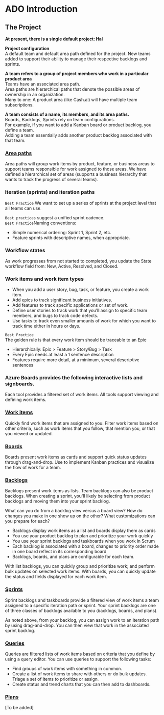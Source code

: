 # ADO Introduction

## The Project
**At present, there is a single default project: Hal**

**Project configuration**<br/>
A default team and default area path defined for the project. New teams added to support their ability to manage their respective backlogs and sprints.

**A team refers to a group of project members who work in a particular product area**<br/>
Teams have an associated area path.<br/> 
Area paths are hierarchical paths that denote the possible areas of ownership in an organization.<br/> 
Many to one: A product area (like Cash.ai) will have multiple team subscriptions.

**A team consists of a name, its members, and its area paths.**<br/>
Boards, Backlogs, Sprints rely on team configurations.<br/> 
For example, if you want to add a Kanban board or product backlog, you define a team.<br/>
Adding a team essentially adds another product backlog associated with that team.

### [Area paths](https://docs.microsoft.com/en-us/azure/devops/organizations/settings/about-areas-iterations?view=azure-devops)
Area paths will group work items by product, feature, or business areas to support teams responsible for work assigned to those areas. We have defined a hierarchical set of areas (supports a business hierarchy that wants to track the progress of several teams).

### Iteration (sprints) and iteration paths
```Best Practice```
We want to set up a series of sprints at the project level that all teams can use. 

```Best practices``` suggest a unified sprint cadence.<br/>
```Best Practice```Naming conventions:
- Simple numerical ordering: Sprint 1, Sprint 2, etc.
- Feature sprints with descriptive names, when appropriate.

### Workflow states
As work progresses from not started to completed, you update the State workflow field from:
New, Active, Resolved, and Closed.

### Work items and work item types
- When you add a user story, bug, task, or feature, you create a work item. 
- Add epics to track significant business initiatives. 
- Add features to track specific applications or set of work. 
- Define user stories to track work that you'll assign to specific team members, and bugs to track code defects. 
- Use tasks to track even smaller amounts of work for which you want to track time either in hours or days.

```Best Practice```<br/>
The golden rule is that every work item should be traceable to an Epic
- Hierarchically: Epic > Feature > Story/Bug > Task
- Every Epic needs at least a 1 sentence description
- Features require more detail, at a minimum, several descriptive sentences

### Azure Boards provides the following interactive lists and signboards. 
Each tool provides a filtered set of work items. All tools support viewing and defining work items.  

### [Work items](https://docs.microsoft.com/en-us/azure/devops/boards/work-items/about-work-items?view=azure-devops&tabs=agile-process) 
Quickly find work items that are assigned to you. Filter work items based on other criteria, such as work items that you follow, that mention you, or that you viewed or updated. 

### [Boards](https://docs.microsoft.com/en-us/azure/devops/boards/boards/kanban-overview?view=azure-devops) 
Boards present work items as cards and support quick status updates through drag-and-drop. Use to implement Kanban practices and visualize the flow of work for a team.

### [Backlogs](https://docs.microsoft.com/en-us/azure/devops/boards/backlogs/backlogs-overview?view=azure-devops) 
Backlogs present work items as lists. Team backlogs can also be product backlogs. When creating a sprint, you'll likely be selecting from product backlogs and moving them into your sprint backlog. 

What can you do from a backlog view versus a board view? 
How do changes you make in one show up on the other? What customizations can you prepare for each?
- Backlogs display work items as a list and boards display them as cards
- You use your product backlog to plan and prioritize your work quickly
- You use your sprint backlogs and taskboards when you work in Scrum
- Each backlog is associated with a board, changes to priority order made in one board reflect in its corresponding board
- Backlogs, boards, and plans are configurable for each team.

With list backlogs, you can quickly group and prioritize work; and perform bulk updates on selected work items. 
With boards, you can quickly update the status and fields displayed for each work item.

### [Sprints](https://docs.microsoft.com/en-us/azure/devops/boards/sprints/scrum-overview?view=azure-devops)
Sprint backlogs and taskboards provide a filtered view of work items a team assigned to a specific iteration path or sprint. 
Your sprint backlogs are one of three classes of backlogs available to you (backlogs, boards, and plans).

As noted above, from your backlog, you can assign work to an iteration path by using drag-and-drop. You can then view that work in the associated sprint backlog. 

### [Queries](https://docs.microsoft.com/en-us/azure/devops/boards/queries/example-queries?view=azure-devops) 
Queries are filtered lists of work items based on criteria that you define by using a query editor. You can use queries to support the following tasks:
- Find groups of work items with something in common.
- Create a list of work items to share with others or do bulk updates. Triage a set of items to prioritize or assign.
- Create status and trend charts that you can then add to dashboards.

### [Plans](https://docs.microsoft.com/en-us/azure/devops/boards/plans/review-team-plans?view=azure-devops)
[To be added] 
